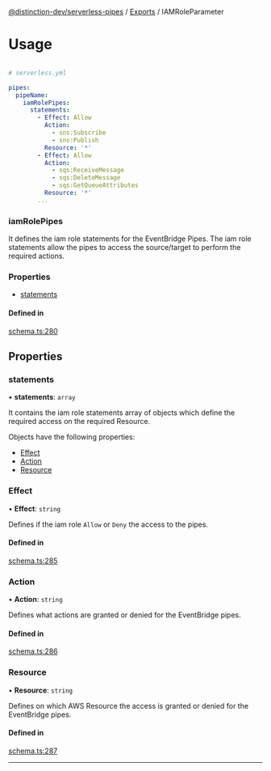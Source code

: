 [@distinction-dev/serverless-pipes](../README.md) / [Exports](parameters.md) / IAMRoleParameter

# Usage
```yaml

# serverless.yml

pipes:
  pipeName:
    iamRolePipes:
      statements:
        - Effect: Allow
          Action:
            - sns:Subscribe
            - sns:Publish
          Resource: '*'
        - Effect: Allow
          Action:
            - sqs:ReceiveMessage
            - sqs:DeleteMessage
            - sqs:GetQueueAttributes
          Resource: '*'
        ...
```


### iamRolePipes



It defines the iam role statements for the EventBridge Pipes. The iam role statements allow the pipes to access the source/target to perform the required actions.


### Properties
 
 - [statements](IAMRoleParameter.md#statements)
 

#### Defined in

[schema.ts:280](https://github.com/distinction-dev/serverless-pipes/blob/bafcd10b595a304cf2a2f2f7cf109be3ea8504f2/src/schema.ts#L280)

## Properties

### statements

• **statements**: `array`

It contains the iam role statements array of objects which define the required access on the required Resource.

Objects have the following properties:

- [Effect](IAMRoleParameter.md#Effect)
- [Action](IAMRoleParameter.md#Action)
- [Resource](IAMRoleParameter.md#Resource)



### Effect

• **Effect**: `string`

Defines if the iam role `Allow` or `Deny` the access to the pipes.


#### Defined in

[schema.ts:285](https://github.com/distinction-dev/serverless-pipes/blob/bafcd10b595a304cf2a2f2f7cf109be3ea8504f2/src/schema.ts#L285)


### Action

• **Action**: `string`

Defines what actions are granted or denied for the EventBridge pipes.


#### Defined in

[schema.ts:286](https://github.com/distinction-dev/serverless-pipes/blob/bafcd10b595a304cf2a2f2f7cf109be3ea8504f2/src/schema.ts#L286)



### Resource

• **Resource**: `string`

Defines on which AWS Resource the access is granted or denied for the EventBridge pipes.


#### Defined in

[schema.ts:287](https://github.com/distinction-dev/serverless-pipes/blob/bafcd10b595a304cf2a2f2f7cf109be3ea8504f2/src/schema.ts#L287)

---

